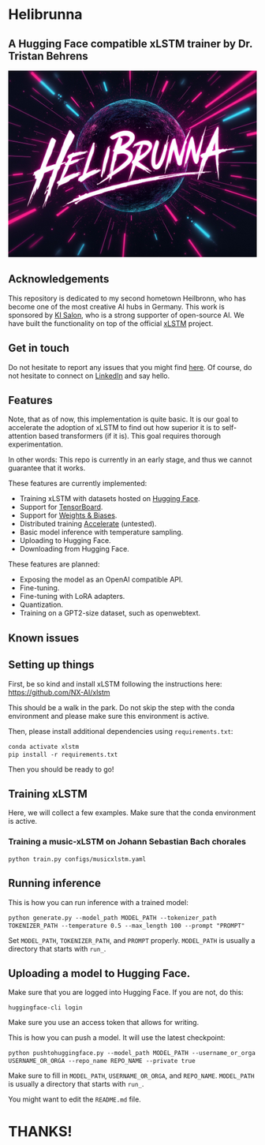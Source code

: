 # Helibrunna
## A Hugging Face compatible xLSTM trainer by Dr. Tristan Behrens

![](assets/helibrunna02.jpg)


## Acknowledgements

This repository is dedicated to my second hometown Heilbronn, who has become one of the most creative AI hubs in Germany.
This work is sponsored by [KI Salon](https://www.ki-salon.net/), who is a strong supporter of open-source AI.
We have built the functionality on top of the official [xLSTM](https://github.com/NX-AI/xlstm) project.

## Get in touch

Do not hesitate to report any issues that you might find [here](https://github.com/AI-Guru/helibrunna/issues). Of course, do not hesitate to connect on [LinkedIn](https://de.linkedin.com/in/dr-tristan-behrens-734967a2) and say hello.

## Features

Note, that as of now, this implementation is quite basic. It is our goal to accelerate the adoption of xLSTM to find out how superior it is to self-attention based transformers (if it is). This goal requires thorough experimentation.

In other words: This repo is currently in an early stage, and thus we cannot guarantee that it works.

These features are currently implemented:

- Training xLSTM with datasets hosted on [Hugging Face](https://huggingface.co/).
- Support for [TensorBoard](https://www.tensorflow.org/tensorboard).
- Support for [Weights & Biases](https://wandb.ai/home).
- Distributed training [Accelerate](https://huggingface.co/docs/accelerate/index) (untested).
- Basic model inference with temperature sampling.
- Uploading to Hugging Face.
- Downloading from Hugging Face.

These features are planned:

- Exposing the model as an OpenAI compatible API.
- Fine-tuning.
- Fine-tuning with LoRA adapters.
- Quantization.
- Training on a GPT2-size dataset, such as openwebtext.


## Known issues


## Setting up things

First, be so kind and install xLSTM following the instructions here: https://github.com/NX-AI/xlstm

This should be a walk in the park. Do not skip the step with the conda environment and please make sure this environment is active.

Then, please install additional dependencies using `requirements.txt`:

```
conda activate xlstm
pip install -r requirements.txt
```

Then you should be ready to go!


## Training xLSTM

Here, we will collect a few examples. Make sure that the conda environment is active.


### Training a music-xLSTM on Johann Sebastian Bach chorales

```
python train.py configs/musicxlstm.yaml
```

## Running inference

This is how you can run inference with a trained model:

```
python generate.py --model_path MODEL_PATH --tokenizer_path TOKENIZER_PATH --temperature 0.5 --max_length 100 --prompt "PROMPT"
```

Set `MODEL_PATH`, `TOKENIZER_PATH`, and `PROMPT` properly. `MODEL_PATH` is usually a directory that starts with `run_`.

## Uploading a model to Hugging Face.

Make sure that you are logged into Hugging Face. If you are not, do this:

```
huggingface-cli login
```

Make sure you use an access token that allows for writing.

This is how you can push a model. It will use the latest checkpoint:

```
python pushtohuggingface.py --model_path MODEL_PATH --username_or_orga USERNAME_OR_ORGA --repo_name REPO_NAME --private true
```

Make sure to fill in `MODEL_PATH`, `USERNAME_OR_ORGA`, and `REPO_NAME`. `MODEL_PATH` is usually a directory that starts with `run_`.

You might want to edit the `README.md` file.

# THANKS!